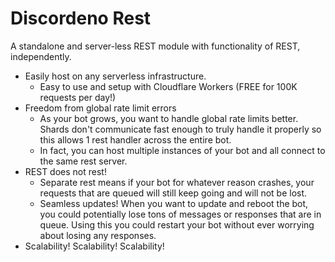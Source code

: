 # Discordeno Rest

A standalone and server-less REST module with functionality of REST,
independently.

- Easily host on any serverless infrastructure.
  - Easy to use and setup with Cloudflare Workers (FREE for 100K requests per
    day!)
- Freedom from global rate limit errors
  - As your bot grows, you want to handle global rate limits better. Shards
    don't communicate fast enough to truly handle it properly so this allows 1
    rest handler across the entire bot.
  - In fact, you can host multiple instances of your bot and all connect to the
    same rest server.
- REST does not rest!
  - Separate rest means if your bot for whatever reason crashes, your requests
    that are queued will still keep going and will not be lost.
  - Seamless updates! When you want to update and reboot the bot, you could
    potentially lose tons of messages or responses that are in queue. Using this
    you could restart your bot without ever worrying about losing any responses.
- Scalability! Scalability! Scalability!
